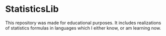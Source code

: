 # StatisticsLib
This repository was made for educational purposes. It includes realizations of statistics formulas in languages which I either know, or am learning now.
